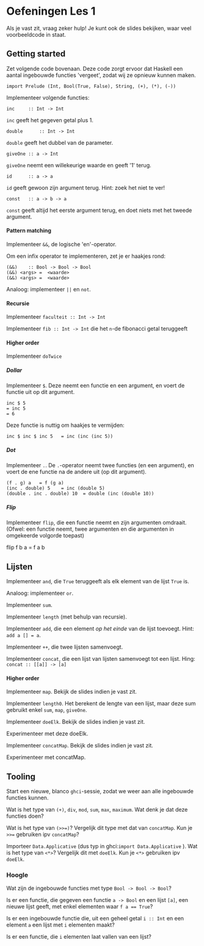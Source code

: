 Oefeningen Les 1
================

Als je vast zit, vraag zeker hulp! Je kunt ook de slides bekijken, waar veel voorbeeldcode in staat.

Getting started
---------------

Zet volgende code bovenaan. Deze code zorgt ervoor dat Haskell een aantal ingebouwde functies 'vergeet', zodat wij ze opnieuw kunnen maken.

    import Prelude (Int, Bool(True, False), String, (+), (*), (-))

Implementeer volgende functies:

    inc		:: Int -> Int

````inc```` geeft het gegeven getal plus 1.


    double		:: Int -> Int

````double```` geeft het dubbel van de parameter.

    giveOne	:: a -> Int

````giveOne```` neemt een willekeurige waarde en geeft '1' terug.

    id		:: a -> a

````id```` geeft gewoon zijn argument terug. Hint: zoek het niet te ver!

    const	:: a -> b -> a

````const```` geeft altijd het eerste argument terug, en doet niets met het tweede argument.

#### Pattern matching

Implementeer ````&&````, de logische 'en'-operator.

Om een infix operator te implementeren, zet je er haakjes rond:

    (&&)	:: Bool -> Bool -> Bool
    (&&) <args>	=  <waarde>
    (&&) <args>	=  <waarde>



Analoog: implementeer ````||```` en ````not````.

#### Recursie

Implementeer ````faculteit :: Int -> Int````

Implementeer ````fib :: Int -> Int```` die het ````n````-de fibonacci getal teruggeeft

#### Higher order

Implementeer ````doTwice````

##### Dollar

Implementeer ````$````. Deze neemt een functie en een argument, en voert de functie uit op dit argument.

    inc $ 5
    = inc 5
    = 6

Deze functie is nuttig om haakjes te vermijden:

    inc $ inc $ inc 5	= inc (inc (inc 5))


##### Dot


Implementeer ````.````. De ````.````-operator neemt twee functies (en een argument), en voert de ene functie na de andere uit (op dit argument).

    (f . g) a	= f (g a)
    (inc . double) 5	= inc (double 5)
    (double . inc . double) 10	= double (inc (double 10))

##### Flip

Implementeer ````flip````, die een functie neemt en zijn argumenten omdraait. (Ofwel: een functie neemt, twee argumenten en die argumenten in omgekeerde volgorde toepast)

   flip f b a	= f a b


Lijsten
-------

Implementeer ````and````, die ````True```` teruggeeft als elk element van de lijst ````True```` is.

Analoog: implementeer ````or````.

Implementeer ````sum````.

Implementeer ````length```` (met behulp van recursie).

Implementeer ````add````, die een element _op het einde_ van de lijst toevoegt. Hint: ````add a [] = a````.

Implementeer ````++````, die twee lijsten samenvoegt.

Implementeer ````concat````, die een lijst van lijsten samenvoegt tot een lijst. Hing: ````concat :: [[a]] -> [a]````

#### Higher order

Implementeer ````map````. Bekijk de slides indien je vast zit.

Implementeer ````length0````. Het berekent de lengte van een lijst, maar deze sum gebruikt enkel ````sum````, ````map````, ````giveOne````.

Implementeer ````doeElk````. Bekijk de slides indien je vast zit.

Experimenteer met deze doeElk.

Implementeer ````concatMap````. Bekijk de slides indien je vast zit.

Experimenteer met concatMap.

Tooling
-------

Start een nieuwe, blanco ````ghci````-sessie, zodat we weer aan alle ingebouwde functies kunnen.

Wat is het type van ````(+)````, ````div````, ````mod````, ````sum````, ````max````, ````maximum````. Wat denk je dat deze functies doen?

Wat is het type van ````(>>=)````? Vergelijk dit type met dat van ````concatMap````. Kun je ````>>=```` gebruiken ipv ````concatMap````?

Importeer ````Data.Applicative```` (dus typ in ghci:````import Data.Applicative```` ).
Wat is het type van ````<*>````? Vergelijk dit met ````doeElk````. Kun je ````<*>```` gebruiken ipv ````doeElk````.


### Hoogle

Wat zijn de ingebouwde functies met type ````Bool -> Bool -> Bool````?

Is er een functie, die gegeven een functie ````a -> Bool```` en een lijst ````[a]````, een nieuwe lijst geeft, met enkel elementen waar ````f a == True````?

Is er een ingebouwde functie die, uit een geheel getal ````i :: Int```` en een element ````a````  een lijst met ````i```` elementen maakt?

Is er een functie, die ````i```` elementen laat vallen van een lijst?
